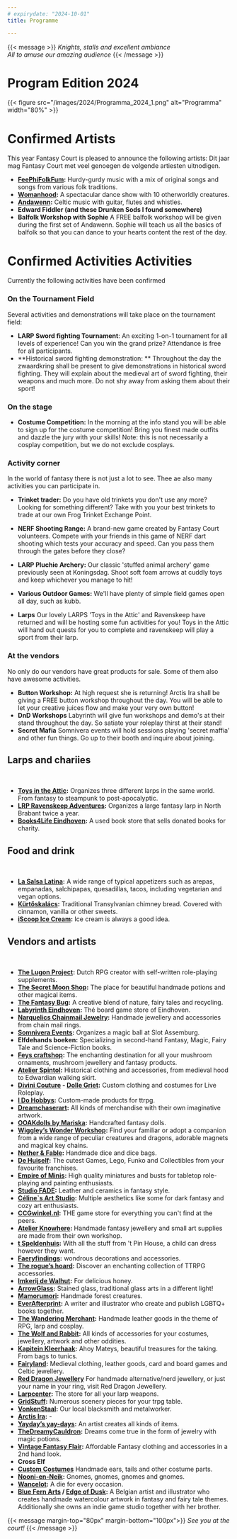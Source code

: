 ```yaml
---
# expirydate: "2024-10-01"
title: Programme

---
```


{{< message >}}
 _Knights, stalls and excellent ambiance_\
_All to amuse our amazing audience_
{{< /message >}}

# Program Edition 2024
{{< figure src="/images/2024/Programma_2024_1.png" alt="Programma" width="80%" >}}


# Confirmed Artists
This year Fantasy Court is pleased to announce the following artists: 
Dit jaar mag Fantasy Court met veel genoegen de volgende artiesten uitnodigen.
- **[FeePhiFolkFum](https://www.youtube.com/@FeePhiFolkFum/playlists):** Hurdy-gurdy music with a mix of original songs and songs from various folk traditions.
- **[Womanhood](https://www.facebook.com/WOMANHOODpe):** A spectacular dance show with 10 otherworldly creatures.
- **[Andawenn](https://www.facebook.com/Andawenn):**  Celtic music with guitar, flutes and whistles.
- **Edward Fiddler (and these Drunken Sods I found somewhere)** 
- **Balfolk Workshop with Sophie** A FREE balfolk workshop will be given during the first set of Andawenn. Sophie will teach us all the basics of balfolk so that you can dance to your hearts content the rest of the day.

# Confirmed Activities Activities

Currently the following activities have been confirmed

### On the Tournament Field
Several activities and demonstrations will take place on the tournament field:
- **LARP Sword fighting Tournament**: An exciting 1-on-1 tournament for all levels of experience! Can you win the grand prize? Attendance is free for all participants.
- **Historical sword fighting demonstration: ** Throughout the day the zwaardkring shall be present to give demonstrations in historical sword fighting. They will explain about the medieval art of sword fighting, their weapons and much more. Do not shy away from asking them about their sport!

### On the stage
- **Costume Competition:** In the morning at the info stand you will be able to sign up for the costume competition! Bring you finest made outfits and dazzle the jury with your skills! Note: this is not necessarily a cosplay competition, but we do not exclude cosplays.

### Activity corner
In the world of fantasy there is not just a lot to see. Thee ae also many activities you can participate in.
- **Trinket trader:** Do you have old trinkets you don't use any more? Looking for something different? Take with you your best trinkets to trade at our own Frog Trinket Exchange Point.

- **NERF Shooting Range:** A brand-new game created by Fantasy Court volunteers. Compete with your friends in this game of NERF dart shooting which tests your accuracy and speed. Can you pass them through the gates before they close?
- **LARP Pluchie Archery:** Our classic 'stuffed animal archery' game previously seen at Koningsdag. Shoot soft foam arrows at cuddly toys and keep whichever you manage to hit!
- **Various Outdoor Games:** We'll have plenty of simple field games open all day, such as kubb.
- **Larps** Our lovely LARPS 'Toys in the Attic' and Ravenskeep have returned and will be hosting some fun activities for you! Toys in the Attic will hand out quests for you to complete and ravenskeep will play a sport from their larp. 

### At the vendors
No only do our vendors have great products for sale. Some of them also have awesome activities.
- **Button Workshop:** At high request she is returning! Arctis Ira shall be giving a FREE button workshop throughout the day. You will be able to let your creative juices flow and make your very own button!
- **DnD Workshops** Labyrinth will give fun workshops and demo's at their stand throughout the day. So satiate your roleplay thirst at their stand!
- **Secret Mafia** Somnivera events will hold sessions playing 'secret maffia' and other fun things. Go up to their booth and inquire about joining.

## Larps and chariies
&nbsp; 
- **[Toys in the Attic](toysintheattic.nl):** Organizes three different larps in the same world. From fantasy to steampunk to post-apocalyptic. 
- **[LRP Ravenskeep Adventures](https://ravenskeep.nl):** Organizes a large fantasy larp in North Brabant twice a year.
- **[Books4Life Eindhoven](https://www.books4life-eindhoven.nl):** A used book store that sells donated books for charity. 

## Food and drink
&nbsp;
- **[La Salsa Latina](lasalsalatina.nl):** A wide range of typical appetizers such as arepas, empanadas, salchipapas, quesadillas, tacos, including vegetarian and vegan options.
- **[Kürtőskalács](https://www.schoorsteenbrood.nl/):** Traditional Transylvanian chimney bread. Covered with cinnamon, vanilla or other sweets. 
- **[iScoop Ice Cream](iScoop.nl):** Ice cream is always a good idea.


## Vendors and artists
&nbsp;
- **[The Lugon Project](https://www.instagram.com/thelugonproject/):** Dutch RPG creator with self-written role-playing supplements.
- **[The Secret Moon Shop](https://www.etsy.com/shop/TheSecretMoonShop):** The place for beautiful handmade potions and other magical items. 
- **[The Fantasy Bug](https://www.thefantasybug.nl/):** A creative blend of nature, fairy tales and recycling.
- **[Labyrinth Eindhoven](https://labyrinth040.nl/):** Thé board game store of Eindhoven.
- **[Narquelics Chainmail Jewelry](https://www.narquelics.com/):** Handmade jewellery and accessories from chain mail rings.
- **[Somnivera Events](www.somnivera-events.nl):** Organizes a magic ball at Slot Assemburg.
- **Elfdehands boeken:** Specializing in second-hand Fantasy, Magic, Fairy Tale and Science-Fiction books.
- **[Feys craftshop](https://www.feyscraftshop.nl/):** The enchanting destination for all your mushroom ornaments, mushroom jewellery and fantasy products.
- **[Atelier Spintol](https://www.facebook.com/AtelierSpintol/):** Historical clothing and accessories, from medieval hood to Edwardian walking skirt.
- **[Divini Couture](https://divinicouture.com/) - [Dolle Griet](https://www.dolle-griet.nl/):** Custom clothing and costumes for Live Roleplay.
- **[I Do Hobbys](https://idohobbys.com/):** Custom-made products for ttrpg.
- **[Dreamchaserart](https://dreamchasergallery.com/):** All kinds of merchandise with their own imaginative artwork.
- **[OOAKdolls by Mariska](https://ooakdolls.nl/):** Handcrafted fantasy dolls.
- **[Wiggley’s Wonder Workshop](https://wiggleyswonderworkshop.com/):** Find your familiar or adopt a companion from a wide range of peculiar creatures and dragons, adorable magnets and magical key chains.
- **[Nether & Fable](https://netherandfable.com/):** Handmade dice and dice bags.
- **[De Huiself](https://dehuiself.nl/):** The cutest Games, Lego, Funko and Collectibles from your favourite franchises.
- **[Empire of Minis](https://empireofminis.com/nl):** High quality miniatures and busts for tabletop role-playing and painting enthusiasts.
- **[Studio FADE](https://www.studiofade.nl/):** Leather and ceramics in fantasy style.
- **[Céline`s Art Studio](https://celinevu.nl/):** Multiple aesthetics like some for dark fantasy and cozy art enthusiasts.
- **[CCGwinkel.nl](CCGwinkel.nl):** THE game store for everything you can't find at the peers.
- **[Atelier Knowhere](https://www.instagram.com/atelier_knowhere/):** Handmade fantasy jewellery and small art supplies are made from their own workshop.
- **[t Speldenhuis](https://t-speldenhuis.nl/):** With all the stuff from 't Pin House, a child can dress however they want.
- **[Faeryfindings](https://www.faeryfindings.com/):** wondrous decorations and accessories.
- **[The rogue’s hoard](https://www.the-rogues-hoard.com/products):** Discover an enchanting collection of TTRPG accessories.
- **[Imkerij de Walhut](https://www.imkerijdewalhut.nl/):** For delicious honey. 
- **[ArrowGlass](https://www.arrowglass-atelier.com/):** Stained glass, traditional glass arts in a different light!
- **[Mamorumori](https://mamorumori.com/):** Handmade forest creatures.
- **[EverAfterprint](https://everafterprint.com):** A writer and illustrator who create and publish LGBTQ+ books together.
- **[The Wandering Merchant](https://thewanderingmerchant.nl/):** Handmade leather goods in the theme of RPG, larp and cosplay.
- **[The Wolf and Rabbit](http://www.thewolfandrabbit.com/):** All kinds of accessories for your costumes, jewellery, artwork and other oddities.
- **[Kapitein Kleerhaak](https://kapitein-kleerhaak.sumupstore.com/):** Ahoy Mateys, beautiful treasures for the taking. From bags to tunics.
- **[Fairyland](https://www.fairyland.nl/):** Medieval clothing, leather goods, card and board games and Celtic jewellery.
- **[Red Dragon Jewellery](https://www.facebook.com/people/Red-Dragon-Jewellery/100064107270660/)** For handmade alternative/nerd jewellery, or just your name in your ring, visit Red Dragon Jewellery.
- **[Larpcenter](https://www.larpcenter.nl/):** The store for all your larp weapons.
- **[GridStuff](https://www.gridstuff.nl/):** Numerous scenery pieces for your trpg table.
- **[VonkenStaal](https://www.etsy.com/nl/shop/Vonkenstaal):** Our local blacksmith and metalworker.
- **[Arctis Ira](https://www.instagram.com/arctis_ira/):** -
- **[Yayday’s yay-days](https://www.instagram.com/life_is_art_apparently?igsh=YXE1ejhvb2drYzJl):** An artist creates all kinds of items. 
- **[TheDreamyCauldron](https://www.etsy.com/shop/TheDreamyCauldron):** Dreams come true in the form of jewelry with magic potions.
- **[Vintage Fantasy Flair](https://www.facebook.com/vintagefantasyflair):** Affordable Fantasy clothing and accessories in a 2nd hand look.
- **Cross Elf** 
- **[Custom Costumes](customcostumes.nl)** Handmade ears, tails and other costume parts.
- **[Nooni-en-Neik](https://www.nooni-en-neik.nl/):** Gnomes, gnomes, gnomes and gnomes.
- **[Wancelot](wancelot.nl):** A die for every occasion.
- **[Blue Fern Arts](https://www.bluefernarts.com/) / [Edge of Dusk](https://edgeofdusk.com/):** A Belgian artist and illustrator who creates handmade watercolour artwork in fantasy and fairy tale themes. Additionally she owns an indie game  studio together with her brother.


{{< message margin-top="80px" margin-bottom="100px">}}
_See you at the court!_
{{< /message >}}

